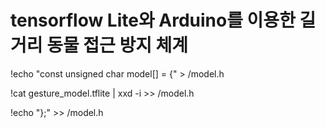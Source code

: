 # tensorflow Lite와 Arduino를 이용한 길거리 동물 접근 방지 체계


!echo "const unsigned char model[] = {" > /model.h

!cat gesture_model.tflite | xxd -i      >> /model.h

!echo "};"                              >> /model.h
